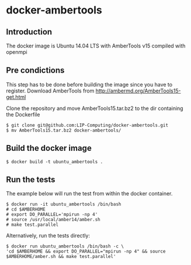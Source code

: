 # docker-ambertools

## Introduction
The docker image is Ubuntu 14.04 LTS with AmberTools v15 compiled with openmpi

## Pre condictions
This step has to be done before building the image since you have to register.
Download AmberTools from http://ambermd.org/AmberTools15-get.html

Clone the repository and move AmberTools15.tar.bz2 to the dir containing the Dockerfile
```
$ git clone git@github.com:LIP-Computing/docker-ambertools.git
$ mv AmberTools15.tar.bz2 docker-ambertools/
```

## Build the docker image

```
$ docker build -t ubuntu_ambertools .
```

## Run the tests

The example below will run the test from within the docker container.

```
$ docker run -it ubuntu_ambertools /bin/bash
# cd $AMBERHOME
# export DO_PARALLEL='mpirun -np 4'
# source /usr/local/amber14/amber.sh
# make test.parallel
```

Alternatively, run the tests directly:
```
$ docker run ubuntu_ambertools /bin/bash -c \
'cd $AMBERHOME && export DO_PARALLEL="mpirun -np 4" && source $AMBERHOME/amber.sh && make test.parallel'
```
